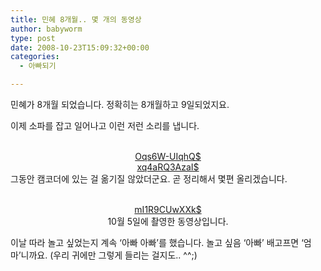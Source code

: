 ```yaml
---
title: 민혜 8개월.. 몇 개의 동영상
author: babyworm
type: post
date: 2008-10-23T15:09:32+00:00
categories:
  - 아빠되기

---
```

<DIV style="TEXT-ALIGN: left" align=center>민혜가 8개월 되었습니다. 정확히는 8개월하고 9일되었지요. 

이제 소파를 잡고 일어나고 이런 저런 소리를 냅니다. </DIV>  
<DIV align=center>&nbsp;</DIV>  
<DIV align=center>  
<a href="http://babyworm.net/wordpress/wp-content/uploads/1/Oqs6W-UIqhQ$" http://cfs3.flvs.daum.net/files/76/24/84/51/14831227/thumb.jpg />Oqs6W-UIqhQ$</a>

</DIV>  
<DIV align=center><a href="http://babyworm.net/wordpress/wp-content/uploads/1/xq4aRQ3AzaI$" http://cfs3.flvs.daum.net/files/31/66/25/93/14831269/thumb.jpg />xq4aRQ3AzaI$</a>

<DIV style="TEXT-ALIGN: left">
  그동안 캠코더에 있는 걸 옮기질 않았더군요. 곧 정리해서 몇편 올리겠습니다. </p> 
  
  <p>
    </DIV></DIV><br /> <DIV align=center><a href="http://babyworm.net/wordpress/wp-content/uploads/1/mI1R9CUwXXk$" http://cfs3.flvs.daum.net/files/6/21/73/36/14831418/thumb.jpg />mI1R9CUwXXk$</a><br />10월 5일에 촬영한 동영상입니다.
  </p>
  
  <p>
    <DIV style="TEXT-ALIGN: left">
      이날 따라 놀고 싶었는지 계속 &#8216;아빠 아빠&#8217;를 했습니다. 놀고 싶음 &#8216;아빠&#8217; 배고프면 &#8216;엄마&#8217;니까요. (우리 귀에만 그렇게 들리는 걸지도.. ^^;)
    </DIV></DIV>
  </p>